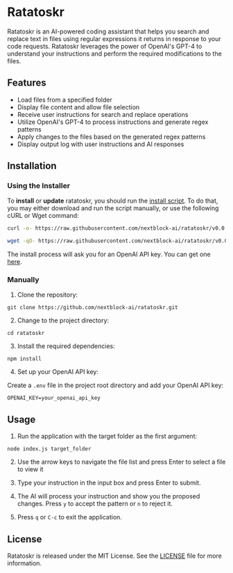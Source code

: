 # Ratatoskr

Ratatoskr is an AI-powered coding assistant that helps you search and replace text in files using regular expressions it returns in response to your code requests. Ratatoskr leverages the power of OpenAI's GPT-4 to understand your instructions and perform the required modifications to the files.

## Features

- Load files from a specified folder
- Display file content and allow file selection
- Receive user instructions for search and replace operations
- Utilize OpenAI's GPT-4 to process instructions and generate regex patterns
- Apply changes to the files based on the generated regex patterns
- Display output log with user instructions and AI responses

## Installation

### Using the Installer

To **install** or **update** ratatoskr, you should run the [install script][2]. To do that, you may either download and run the script manually, or use the following cURL or Wget command:

```sh
curl -o- https://raw.githubusercontent.com/nextblock-ai/ratatoskr/v0.0.1/install.sh | bash
```
```sh
wget -qO- https://raw.githubusercontent.com/nextblock-ai/ratatoskr/v0.0.1/install.sh | bash
```

The install process will ask you for an OpenAI API key. You can get one [here][1].

[1]: https://beta.openai.com/account/api-keys
[2]: https://raw.githubusercontent.com/nextblock-ai/ratatoskr/v0.0.1/install.sh

### Manually

1. Clone the repository:

```
git clone https://github.com/nextblock-ai/ratatoskr.git
```

2. Change to the project directory:

```
cd ratatoskr
```

3. Install the required dependencies:

```
npm install
```

4. Set up your OpenAI API key:

Create a `.env` file in the project root directory and add your OpenAI API key:

```
OPENAI_KEY=your_openai_api_key
```

## Usage

1. Run the application with the target folder as the first argument:

```
node index.js target_folder
```

2. Use the arrow keys to navigate the file list and press Enter to select a file to view it

3. Type your instruction in the input box and press Enter to submit.

4. The AI will process your instruction and show you the proposed changes. Press `y` to accept the pattern or `n` to reject it.

5. Press `q` or `C-c` to exit the application.

## License

Ratatoskr is released under the MIT License. See the [LICENSE](LICENSE) file for more information.